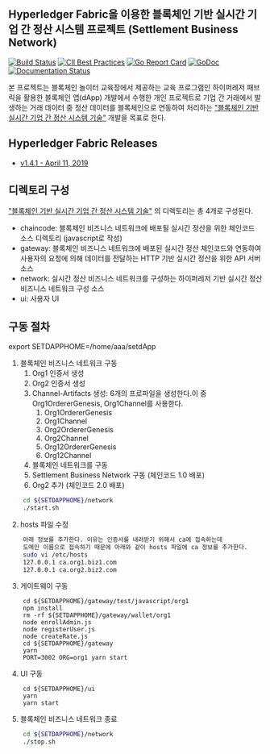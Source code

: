 ## Hyperledger Fabric을 이용한 블록체인 기반 실시간 기업 간 정산 시스템 프로젝트 (Settlement Business Network)

[![Build Status](https://jenkins.hyperledger.org/buildStatus/icon?job=fabric-merge-x86_64)](https://jenkins.hyperledger.org/view/fabric/job/fabric-merge-x86_64/)
[![CII Best Practices](https://bestpractices.coreinfrastructure.org/projects/955/badge)](https://bestpractices.coreinfrastructure.org/projects/955)
[![Go Report Card](https://goreportcard.com/badge/github.com/hyperledger/fabric)](https://goreportcard.com/report/github.com/hyperledger/fabric)
[![GoDoc](https://godoc.org/github.com/hyperledger/fabric?status.svg)](https://godoc.org/github.com/hyperledger/fabric)
[![Documentation Status](https://readthedocs.org/projects/hyperledger-fabric/badge/?version=release-1.4)](http://hyperledger-fabric.readthedocs.io/en/release-1.4/?badge=release-1.4)

본 프로젝트는 블록체인 놀이터 교육장에서 제공하는 교육 프로그램인 하이퍼레저 패브릭을 활용한 블록체인 앱(dApp) 개발에서 수행한 개인 프로젝트로 기업 간 거래에서 발생하는 거래 데이터 중 정산 데이터를 블록체인으로 연동하여 처리하는 ["블록체인 기반 실시간 기업 간 정산 시스템 기술"]() 개발을 목표로 한다. 


## Hyperledger Fabric Releases

- [v1.4.1 - April 11, 2019](https://github.com/hyperledger/fabric/releases/tag/v1.4.1)


## 디렉토리 구성

 ["블록체인 기반 실시간 기업 간 정산 시스템 기술"]() 의 디렉토리는 총 4개로 구성된다.
 
- chaincode: 블록체인 비즈니스 네트워크에 배포될 실시간 정산을 위한 체인코드 소스 디렉토리 (javascript로 작성)
- gateway: 블록체인 비즈니스 네트워크에 배포된 실시간 정산 체인코드와 연동하여 사용자의 요청에 의해 데이터를 전달하는 HTTP 기반 실시간 정산을 위한 API 서버 소스
- network: 실시간 정산 비즈니스 네트워크를 구성하는 하이퍼레저 기반 실시간 정산 비즈니스 네트워크 구성 소스 
- ui: 사용자 UI

## 구동 절차

export SETDAPPHOME=/home/aaa/setdApp

1. 블록체인 비즈니스 네트워크 구동
    1. Org1 인증서 생성
    2. Org2 인증서 생성
    3. Channel-Artifacts 생성: 6개의 프로파일을 생성한다.이 중 Org1OrdererGenesis, Org1Channel를 사용한다.
        1. Org1OrdererGenesis
        2. Org1Channel
        3. Org2OrdererGenesis
        4. Org2Channel
        5. Org12OrdererGenesis
        6. Org12Channel
    4. 블록체인 네트워크를 구동
    5. Settlement Business Network 구동 (체인코드 1.0 배포)
    6. Org2  추가 (체인코드 2.0 배포)
```sh
    cd ${SETDAPPHOME}/network
    ./start.sh
```

2. hosts 파일 수정
```sh    
    아래 정보를 추가한다. 이유는 인증서를 내려받기 위해서 ca에 접속하는데
    도메인 이름으로 접속하기 때문에 아래와 같이 hosts 파일에 ca 정보를 추가한다.
    sudo vi /etc/hosts
    127.0.0.1 ca.org1.biz1.com
    127.0.0.1 ca.org2.biz2.com
```   

3. 게이트웨이 구동
```node
    cd ${SETDAPPHOME}/gateway/test/javascript/org1
    npm install
    rm -rf ${SETDAPPHOME}/gateway/wallet/org1
    node enrollAdmin.js
    node registerUser.js
    node createRate.js
    cd ${SETDAPPHOME}/gateway
    yarn
    PORT=3002 ORG=org1 yarn start
```
4. UI 구동
```node
    cd ${SETDAPPHOME}/ui
    yarn
    yarn start
```

5. 블록체인 비즈니스 네트워크 종료
```sh
    cd ${SETDAPPHOME}/network
    ./stop.sh


